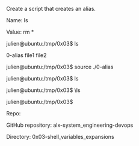 Create a script that creates an alias.



Name: ls

Value: rm *

julien@ubuntu:/tmp/0x03$ ls

0-alias  file1  file2

julien@ubuntu:/tmp/0x03$ source ./0-alias 

julien@ubuntu:/tmp/0x03$ ls

julien@ubuntu:/tmp/0x03$ \ls

julien@ubuntu:/tmp/0x03$ 

Repo:



GitHub repository: alx-system_engineering-devops

Directory: 0x03-shell_variables_expansions


